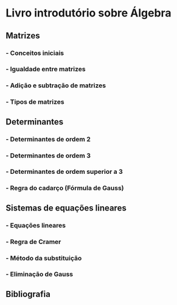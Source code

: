 # Livro introdutório sobre Álgebra

## Matrizes

### - Conceitos iniciais
### - Igualdade entre matrizes
### - Adição e subtração de matrizes
### - Tipos de matrizes

## Determinantes
### - Determinantes de ordem 2
### - Determinantes de ordem 3
### - Determinantes de ordem superior a 3
### - Regra do cadarço (Fórmula de Gauss)

## Sistemas de equações lineares
### - Equações lineares
### - Regra de Cramer
### - Método da substituição
### - Eliminação de Gauss

## Bibliografia
